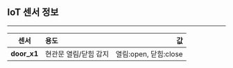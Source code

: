## IoT 센서 정보
-----------------------------------------------------------------------------------------------------------------
|센서|용도|값|
|:---:|:---|---:|
|**door_x1**|현관문 열림/닫힘 감지| 열림:open, 닫힘:close|
